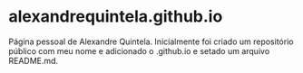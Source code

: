 # alexandrequintela.github.io
Página pessoal de Alexandre Quintela.
Inicialmente foi criado um repositório público com meu nome e adicionado o .github.io e setado um arquivo README.md.
